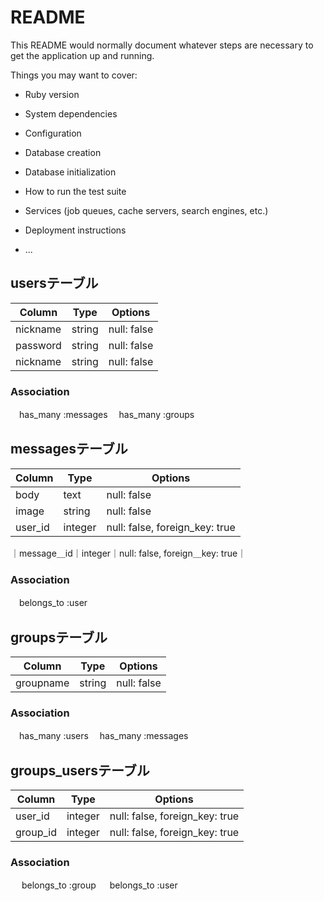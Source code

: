 # README

This README would normally document whatever steps are necessary to get the
application up and running.

Things you may want to cover:

* Ruby version

* System dependencies

* Configuration

* Database creation

* Database initialization

* How to run the test suite

* Services (job queues, cache servers, search engines, etc.)

* Deployment instructions

* ...
## usersテーブル

|Column|Type|Options|
|------|----|-------|
|nickname|string|null: false|
|password|string|null: false|
|nickname|string|null: false|

### Association
 　has_many :messages
 　has_many :groups

## messagesテーブル

|Column|Type|Options|
|------|----|-------|
|body|text|null: false|
|image|string|null: false|
|user_id|integer|null: false, foreign_key: true|
｜message＿id｜integer｜null: false, foreign＿key: true｜

### Association
 　belongs_to :user

## groupsテーブル

|Column|Type|Options|
|------|----|-------|
|groupname|string|null: false|

### Association
 　has_many :users
 　has_many :messages

## groups_usersテーブル

|Column|Type|Options|
|------|----|-------|
|user_id|integer|null: false, foreign_key: true|
|group_id|integer|null: false, foreign_key: true|

### Association
　 belongs_to :group
　 belongs_to :user